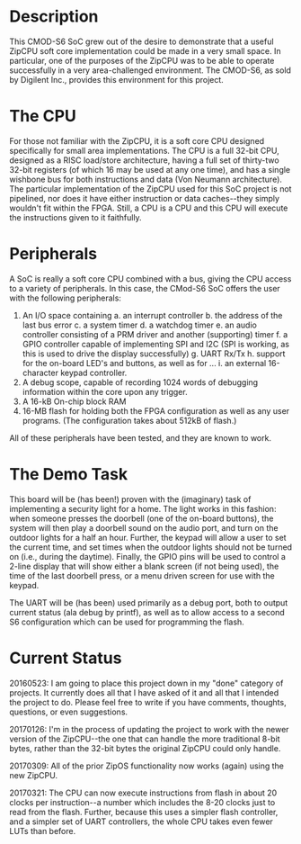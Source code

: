 # Description

This CMOD-S6 SoC grew out of the desire to demonstrate that a useful ZipCPU
soft core implementation could be made in a very small space.  In 
particular, one of the purposes of the ZipCPU was to be able to operate successfully in a very area-challenged environment.  The CMOD-S6, as sold by Digilent
Inc., provides this environment for this project.

# The CPU

For those not familiar with the ZipCPU, it is a soft core CPU designed
specifically for small area implementations.  The CPU is a full 32-bit CPU,
designed as a RISC load/store architecture, having a full set of thirty-two
32-bit registers (of which 16 may be used at any one time), and has a single
wishbone bus for both instructions and data (Von Neumann architecture).  The
particular implementation of the ZipCPU used for this SoC project is not
pipelined, nor does it have either instruction or data caches--they simply
wouldn't fit within the FPGA.  Still, a CPU is a CPU and this CPU will 
execute the instructions given to it faithfully.

# Peripherals

A SoC is really a soft core CPU combined with a bus, giving the CPU access to
a variety of peripherals.  In this case, the CMod-S6 SoC offers the user with the following peripherals:

1. An I/O space containing
  a. an interrupt controller
  b. the address of the last bus error
  c. a system timer
  d. a watchdog timer
  e. an audio controller consisting of a PRM driver and another (supporting) timer
  f. a GPIO controller capable of implementing SPI and I2C (SPI is working, as this is used to drive the display successfully)
  g. UART Rx/Tx
  h. support for the on-board LED's and buttons, as well as for ...
  i. an external 16-character keypad controller.
2. A debug scope, capable of recording 1024 words of debugging information within the core upon any trigger.
3. A 16-kB On-chip block RAM
4. 16-MB flash for holding both the FPGA configuration as well as any user programs.  (The configuration takes about 512kB of flash.)

All of these peripherals have been tested, and they are known to work.

# The Demo Task

This board will be (has been!) proven with the (imaginary) task of implementing
a security light for a home.  The light works in this fashion: when someone
presses the doorbell (one of the on-board buttons), the system will then play
a doorbell sound on the audio port, and turn on the outdoor lights for a half
an hour.  Further, the keypad will allow a user to set the current time, and
set times when the outdoor lights should not be turned on (i.e., during the
daytime).  Finally, the GPIO pins will be used to control a 2-line display that
will show either a blank screen (if not being used), the time of the last
doorbell press, or a menu driven screen for use with the keypad.

The UART will be (has been) used primarily as a debug port, both to output
current status (ala debug by printf), as well as to allow access to a second
S6 configuration which can be used for programming the flash.

# Current Status

20160523: I am going to place this project down in my "done" category of
projects.  It currently does all that I have asked of it and all that I intended
the project to do.  Please feel free to write if you have comments, thoughts,
questions, or even suggestions.

20170126: I'm in the process of updating the project to work with the newer version of the ZipCPU--the one that can handle the more traditional 8-bit bytes, rather than the 32-bit bytes the original ZipCPU could only handle.

20170309: All of the prior ZipOS functionality now works (again) using the new ZipCPU.

20170321: The CPU can now execute instructions from flash in about 20 clocks
per instruction--a number which includes the 8-20 clocks just to read from the
flash.  Further, because this uses a simpler flash controller, and a simpler
set of UART controllers, the whole CPU takes even fewer LUTs than before.

